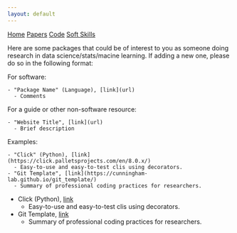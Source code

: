 ```yaml
---
layout: default
---
```


<script src='https://cdnjs.cloudflare.com/ajax/libs/mathjax/2.7.5/latest.js?config=TeX-MML-AM_CHTML' async></script>

<div class="topnav">
  <a href="../group_resources/">Home</a>
  <a href="papers">Papers</a>
  <a class="active" href="#">Code</a>
  <a href="soft_skills">Soft Skills</a>
</div>

Here are some packages that could be of interest to you as someone doing research in data science/stats/macine learning. If adding a new one, please do so in the following format:  

For software: 

```
- "Package Name" (Language), [link](url)
  - Comments 
```

For a guide or other non-software resource: 

```
- "Website Title", [link](url)
  - Brief description
```

Examples:  

```
- "Click" (Python), [link](https://click.palletsprojects.com/en/8.0.x/) 
  - Easy-to-use and easy-to-test clis using decorators.   
- "Git Template", [link](https://cunningham-lab.github.io/git_template/)  
  - Summary of professional coding practices for researchers. 
```

- Click (Python), [link](https://click.palletsprojects.com/en/8.0.x/) 
  - Easy-to-use and easy-to-test clis using decorators.   
- Git Template, [link](https://cunningham-lab.github.io/git_template/)  
  - Summary of professional coding practices for researchers. 
